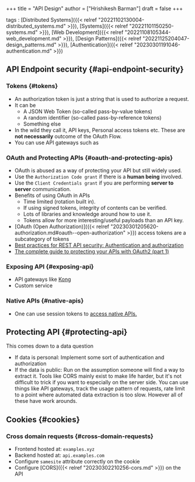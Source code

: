 +++
title = "API Design"
author = ["Hrishikesh Barman"]
draft = false
+++

tags
: [Distributed Systems]({{< relref "20221102130004-distributed_systems.md" >}}), [Systems]({{< relref "20221101150250-systems.md" >}}), [Web Development]({{< relref "20221108105344-web_development.md" >}}), [Design Patterns]({{< relref "20221125204047-design_patterns.md" >}}), [Authentication]({{< relref "20230301191046-authentication.md" >}})


## API Endpoint security {#api-endpoint-security}


### Tokens {#tokens}

-   An authorization token is just a string that is used to authorize a request.
-   It can be
    -   A JSON Web Token (so-called pass-by-value tokens)
    -   A random identifier (so-called pass-by-reference tokens)
    -   Something else
-   In the wild they call it, API keys, Personal access tokens etc. These are **not necessarily** outcome of the OAuth Flow.
-   You can use API gateways such as


### OAuth and Protecting APIs {#oauth-and-protecting-apis}

-   OAuth is abused as a way of protecting your API but still widely used.
-   Use the `Authorization Code grant` if there is a **human being** involved.
-   Use the `Client Credentials grant` if you are performing **server to server** communication.
-   Benefits of using OAuth in APIs
    -   Time limited (rotation built in).
    -   If using signed tokens, integrity of contents can be verified.
    -   Lots of libraries and knowledge around how to use it.
    -   Tokens allow for more interesting/useful payloads than an API key.
-   [OAuth (Open Authorization)]({{< relref "20230301205620-authorization.md#oauth--open-authorization" >}}) access tokens are a subcategory of tokens
-   [Best practices for REST API security: Authentication and authorization](https://stackoverflow.blog/2021/10/06/best-practices-for-authentication-and-authorization-for-rest-apis/)
-   [The complete guide to protecting your APIs with OAuth2 (part 1)](https://stackoverflow.blog/2022/12/22/the-complete-guide-to-protecting-your-apis-with-oauth2/)


### Exposing API {#exposing-api}

-   API gateways like [Kong](https://github.com/kong/kong)
-   Custom service


### Native APIs {#native-apis}

-   One can use session tokens to [access native APIs.](https://www.ory.sh/kratos/docs/concepts/session/)


## Protecting API {#protecting-api}

This comes down to a data question

-   If data is personal: Implement some sort of authentication and authorization
-   If the data is public: Run on the assumption someone will find a way to extract it. Tools like CORS mainly exist to make life harder, but it's not difficult to trick if you want to especially on the server side. You can use things like API gateways, track the usage pattern of requests, rate limit to a point where automated data extraction is too slow. However all of these have work arounds.


## Cookies {#cookies}


### Cross domain requests {#cross-domain-requests}

-   Frontend hosted at: `examples.xyz`
-   Backend hosted at: `api.examples.com`
-   Configure `samesite` attribute correctly on the cookie
-   Configure [CORS]({{< relref "20230302210256-cors.md" >}}) on the API
